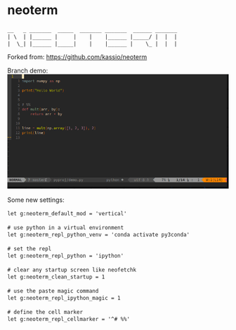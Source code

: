 # neoterm

 ```
 __   _ _______  _____  _______ _______  ______ _______
 | \  | |______ |     |    |    |______ |_____/ |  |  |
 |  \_| |______ |_____|    |    |______ |    \_ |  |  |
```


Forked from:
https://github.com/kassio/neoterm


Branch demo:
![1](https://raw.githubusercontent.com/incoggnito/neoterm/master/assets/sample.gif)


Some new settings:
```vim
let g:neoterm_default_mod = 'vertical'

# use python in a virtual environment
let g:neoterm_repl_python_venv = 'conda activate py3conda'

# set the repl
let g:neoterm_repl_python = 'ipython'

# clear any startup screen like neofetchk
let g:neoterm_clean_startup = 1

# use the paste magic command
let g:neoterm_repl_ipython_magic = 1

# define the cell marker
let g:neoterm_repl_cellmarker = '^# %%'
```
